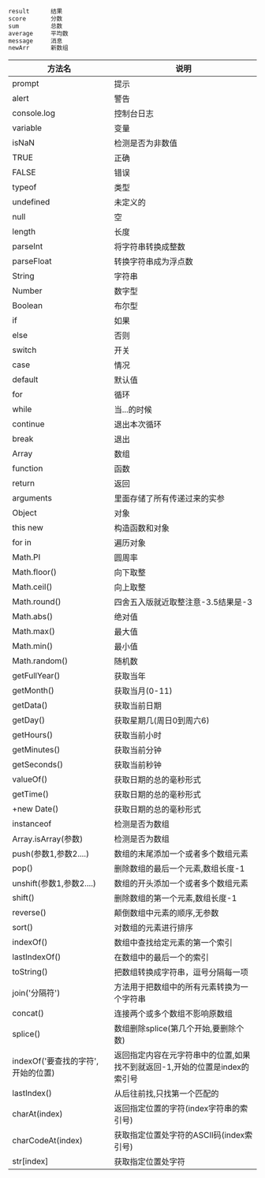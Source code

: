 ```js
result		结果
score		分数
sum		    总数
average		平均数
message		消息
newArr		新数组
```

| 方法名                             | 说明                                                         |
| ---------------------------------- | ------------------------------------------------------------ |
| prompt                             | 提示                                                         |
| alert                              | 警告                                                         |
| console.log                        | 控制台日志                                                   |
| variable                           | 变量                                                         |
| isNaN                              | 检测是否为非数值                                             |
| TRUE                               | 正确                                                         |
| FALSE                              | 错误                                                         |
| typeof                             | 类型                                                         |
| undefined                          | 未定义的                                                     |
| null                               | 空                                                           |
| length                             | 长度                                                         |
| parseInt                           | 将字符串转换成整数                                           |
| parseFloat                         | 转换字符串成为浮点数                                         |
| String                             | 字符串                                                       |
| Number                             | 数字型                                                       |
| Boolean                            | 布尔型                                                       |
| if                                 | 如果                                                         |
| else                               | 否则                                                         |
| switch                             | 开关                                                         |
| case                               | 情况                                                         |
| default                            | 默认值                                                       |
| for                                | 循环                                                         |
| while                              | 当...的时候                                                  |
| continue                           | 退出本次循环                                                 |
| break                              | 退出                                                         |
| Array                              | 数组                                                         |
| function                           | 函数                                                         |
| return                             | 返回                                                         |
| arguments                          | 里面存储了所有传递过来的实参                                 |
| Object                             | 对象                                                         |
| this new                           | 构造函数和对象                                               |
| for in                             | 遍历对象                                                     |
| Math.PI                            | 圆周率                                                       |
| Math.floor()                       | 向下取整                                                     |
| Math.ceil()                        | 向上取整                                                     |
| Math.round()                       | 四舍五入版就近取整注意-3.5结果是-3                           |
| Math.abs()                         | 绝对值                                                       |
| Math.max()                         | 最大值                                                       |
| Math.min()                         | 最小值                                                       |
| Math.random()                      | 随机数                                                       |
| getFullYear()                      | 获取当年                                                     |
| getMonth()                         | 获取当月(0-11)                                               |
| getData()                          | 获取当前日期                                                 |
| getDay()                           | 获取星期几(周日0到周六6)                                     |
| getHours()                         | 获取当前小时                                                 |
| getMinutes()                       | 获取当前分钟                                                 |
| getSeconds()                       | 获取当前秒钟                                                 |
| valueOf()                          | 获取日期的总的毫秒形式                                       |
| getTime()                          | 获取日期的总的毫秒形式                                       |
| +new Date()                        | 获取日期的总的毫秒形式                                       |
| instanceof                         | 检测是否为数组                                               |
| Array.isArray(参数)                | 检测是否为数组                                               |
| push(参数1,参数2....)              | 数组的末尾添加一个或者多个数组元素                           |
| pop()                              | 删除数组的最后一个元素,数组长度-1                            |
| unshift(参数1,参数2....)           | 数组的开头添加一个或者多个数组元素                           |
| shift()                            | 删除数组的第一个元素,数组长度-1                              |
| reverse()                          | 颠倒数组中元素的顺序,无参数                                  |
| sort()                             | 对数组的元素进行排序                                         |
| indexOf()                          | 数组中查找给定元素的第一个索引                               |
| lastIndexOf()                      | 在数组中的最后一个的索引                                     |
| toString()                         | 把数组转换成字符串，逗号分隔每一项                           |
| join('分隔符')                     | 方法用于把数组中的所有元素转换为一个字符串                   |
| concat()                           | 连接两个或多个数组不影响原数组                               |
| splice()                           | 数组删除splice(第几个开始,要删除个数)                        |
| indexOf('要查找的字符',开始的位置) | 返回指定内容在元字符串中的位置,如果找不到就返回-1,开始的位置是index的索引号 |
| lastIndex()                        | 从后往前找,只找第一个匹配的                                  |
| charAt(index)                      | 返回指定位置的字符(index字符串的索引号)                      |
| charCodeAt(index)                  | 获取指定位置处字符的ASCII码(index索引号)                     |
| str[index]                         | 获取指定位置处字符                                           |

